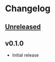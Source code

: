 # Changelog

## [Unreleased](https://github.com/martosaur/instructor_ex/compare/v0.0.5..main)

## v0.1.0

  * Initial release